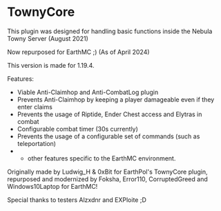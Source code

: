 # TownyCore
This plugin was designed for handling basic functions inside the Nebula Towny Server (August 2021)

Now repurposed for EarthMC ;) (As of April 2024)

This version is made for 1.19.4.


Features:
 - Viable Anti-Claimhop and Anti-CombatLog plugin
 - Prevents Anti-Claimhop by keeping a player damageable even if they
   enter claims
 - Prevents the usage of Riptide, Ender Chest access and Elytras in combat
 - Configurable combat timer (30s currently)
 - Prevents the usage of a configurable set of commands (such as teleportation)
 - + other features specific to the EarthMC environment.


Originally made by Ludwig_H & 0xBit for EarthPol's TownyCore plugin, repurposed and modernized by Foksha, Error110, CorruptedGreed and Windows10Laptop for EarthMC!

Special thanks to testers Alzxdnr and EXPloite ;D
